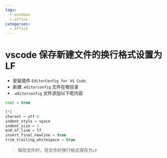 ```yaml
---
tags:
  - windows
  - office
categories:
  - office
---
```


# vscode 保存新建文件的换行格式设置为 LF

- 安装插件 `EditorConfig for VS Code`
- 新建`.editorconfig` 文件在根目录
- `.editorconfig` 文件添加以下呢内容

```js
root = true

[*]
charset = utf-8
indent_style = space
indent_size = 2
end_of_line = lf
insert_final_newline = true
trim_trailing_whitespace = true
```

> 保存文件时，将文件的换行格式保存为`LF`
